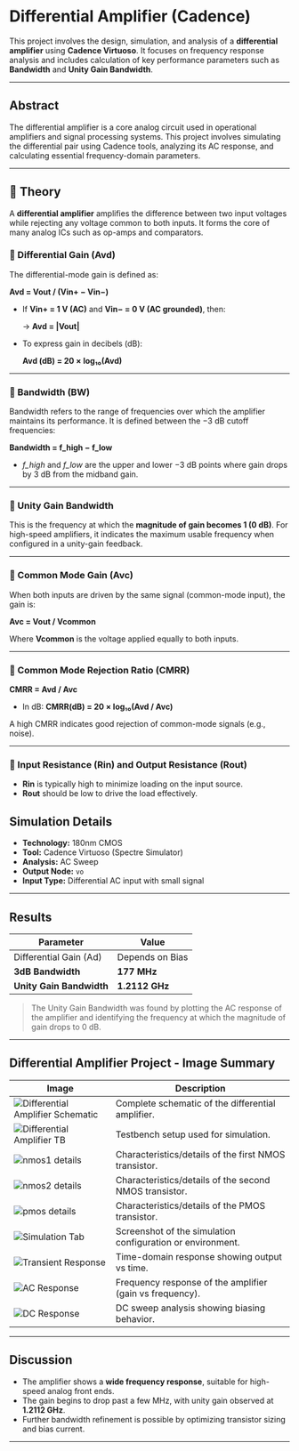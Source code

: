 # Differential Amplifier (Cadence)

This project involves the design, simulation, and analysis of a **differential amplifier** using **Cadence Virtuoso**. It focuses on frequency response analysis and includes calculation of key performance parameters such as **Bandwidth** and **Unity Gain Bandwidth**.

---

## Abstract

The differential amplifier is a core analog circuit used in operational amplifiers and signal processing systems. This project involves simulating the differential pair using Cadence tools, analyzing its AC response, and calculating essential frequency-domain parameters.

---

## 📘 Theory

A **differential amplifier** amplifies the difference between two input voltages while rejecting any voltage common to both inputs. It forms the core of many analog ICs such as op-amps and comparators.

### 🔹 Differential Gain (Avd)

The differential-mode gain is defined as:

**Avd = Vout / (Vin+ − Vin−)**

- If **Vin+ = 1 V (AC)** and **Vin− = 0 V (AC grounded)**, then:

  → **Avd = |Vout|**

- To express gain in decibels (dB):

  **Avd (dB) = 20 × log₁₀(Avd)**

---

### 🔹 Bandwidth (BW)

Bandwidth refers to the range of frequencies over which the amplifier maintains its performance. It is defined between the −3 dB cutoff frequencies:

**Bandwidth = f_high − f_low**

- *f_high* and *f_low* are the upper and lower −3 dB points where gain drops by 3 dB from the midband gain.

---

### 🔹 Unity Gain Bandwidth

This is the frequency at which the **magnitude of gain becomes 1 (0 dB)**. For high-speed amplifiers, it indicates the maximum usable frequency when configured in a unity-gain feedback.

---

### 🔹 Common Mode Gain (Avc)

When both inputs are driven by the same signal (common-mode input), the gain is:

**Avc = Vout / Vcommon**

Where **Vcommon** is the voltage applied equally to both inputs.

---

### 🔹 Common Mode Rejection Ratio (CMRR)

**CMRR = Avd / Avc**

- In dB: **CMRR(dB) = 20 × log₁₀(Avd / Avc)**

A high CMRR indicates good rejection of common-mode signals (e.g., noise).

---

### 🔹 Input Resistance (Rin) and Output Resistance (Rout)

- **Rin** is typically high to minimize loading on the input source.
- **Rout** should be low to drive the load effectively.


## Simulation Details

- **Technology:** 180nm CMOS
- **Tool:** Cadence Virtuoso (Spectre Simulator)
- **Analysis:** AC Sweep
- **Output Node:** `vo`
- **Input Type:** Differential AC input with small signal

---

## Results

| Parameter              | Value         |
|------------------------|---------------|
| Differential Gain (Ad) | Depends on Bias |
| **3dB Bandwidth**          | **177 MHz** |
| **Unity Gain Bandwidth** | **1.2112 GHz** |

>  The Unity Gain Bandwidth was found by plotting the AC response of the amplifier and identifying the frequency at which the magnitude of gain drops to 0 dB.

---

## Differential Amplifier Project - Image Summary

| Image                            | Description                                 |
|----------------------------------|---------------------------------------------|
| ![Differential Amplifier Schematic](Images/Differential%20Amplifier%20Schematic.png) | Complete schematic of the differential amplifier. |
| ![Differential Amplifier TB](Images/Differential%20Amplifier%20TB.png) | Testbench setup used for simulation. |
| ![nmos1 details](Images/nmos1%20details.png) | Characteristics/details of the first NMOS transistor. |
| ![nmos2 details](Images/nmos2%20details.png) | Characteristics/details of the second NMOS transistor. |
| ![pmos details](Images/pmos%20details.png) | Characteristics/details of the PMOS transistor. |
| ![Simulation Tab](Images/Simulation%20Tab.png) | Screenshot of the simulation configuration or environment. |
| ![Transient Response](Images/Transient%20Response.png) | Time-domain response showing output vs time. |
| ![AC Response](Images/AC%20Response.png) | Frequency response of the amplifier (gain vs frequency). |
| ![DC Response](Images/DC%20Response.png) | DC sweep analysis showing biasing behavior. |

---

## Discussion

- The amplifier shows a **wide frequency response**, suitable for high-speed analog front ends.
- The gain begins to drop past a few MHz, with unity gain observed at **1.2112 GHz**.
- Further bandwidth refinement is possible by optimizing transistor sizing and bias current.

---



